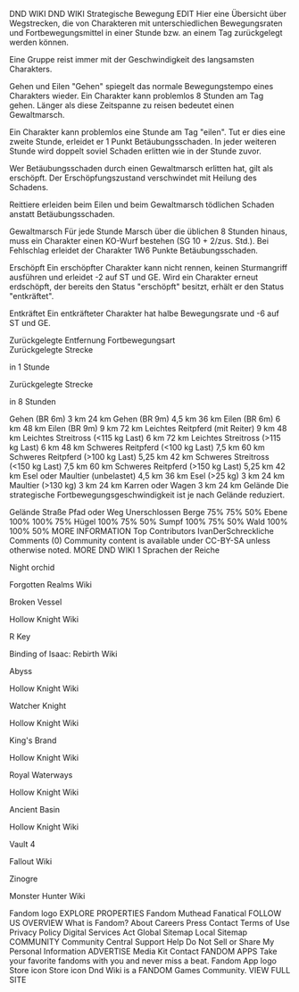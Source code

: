 

DND WIKI
DND WIKI
Strategische Bewegung
EDIT
Hier eine Übersicht über Wegstrecken, die von Charakteren mit unterschiedlichen Bewegungsraten und Fortbewegungsmittel in einer Stunde bzw. an einem Tag zurückgelegt werden können.

Eine Gruppe reist immer mit der Geschwindigkeit des langsamsten Charakters.

Gehen und Eilen
"Gehen" spiegelt das normale Bewegungstempo eines Charakters wieder. Ein Charakter kann problemlos 8 Stunden am Tag gehen. Länger als diese Zeitspanne zu reisen bedeutet einen Gewaltmarsch.

Ein Charakter kann problemlos eine Stunde am Tag "eilen". Tut er dies eine zweite Stunde, erleidet er 1 Punkt Betäubungsschaden. In jeder weiteren Stunde wird doppelt soviel Schaden erlitten wie in der Stunde zuvor.

Wer Betäubungsschaden durch einen Gewaltmarsch erlitten hat, gilt als erschöpft. Der Erschöpfungszustand verschwindet mit Heilung des Schadens.

Reittiere erleiden beim Eilen und beim Gewaltmarsch tödlichen Schaden anstatt Betäubungsschaden.

Gewaltmarsch
Für jede Stunde Marsch über die üblichen 8 Stunden hinaus, muss ein Charakter einen KO-Wurf bestehen (SG 10 + 2/zus. Std.). Bei Fehlschlag erleidet der Charakter 1W6 Punkte Betäubungsschaden.

Erschöpft
Ein erschöpfter Charakter kann nicht rennen, keinen Sturmangriff ausführen und erleidet -2 auf ST und GE. Wird ein Charakter erneut erdschöpft, der bereits den Status "erschöpft" besitzt, erhält er den Status "entkräftet".

Entkräftet
Ein entkräfteter Charakter hat halbe Bewegungsrate und -6 auf ST und GE.

Zurückgelegte Entfernung
Fortbewegungsart	
Zurückgelegte Strecke

in 1 Stunde

Zurückgelegte Strecke

in 8 Stunden

Gehen (BR 6m)	3 km	24 km
Gehen (BR 9m)	4,5 km	36 km
Eilen (BR 6m)	6 km	48 km
Eilen (BR 9m)	9 km	72 km
Leichtes Reitpferd (mit Reiter)	9 km	48 km
Leichtes Streitross (<115 kg Last)	6 km	72 km
Leichtes Streitross (>115 kg Last)	6 km	48 km
Schweres Reitpferd (<100 kg Last)	7,5 km	60 km
Schweres Reitpferd (>100 kg Last)	5,25 km	42 km
Schweres Streitross (<150 kg Last)	7,5 km	60 km
Schweres Reitpferd (>150 kg Last)	5,25 km	42 km
Esel oder Maultier (unbelastet)	4,5 km	36 km
Esel (>25 kg)	3 km	24 km
Maultier (>130 kg)	3 km	24 km
Karren oder Wagen	3 km	24 km
Gelände
Die strategische Fortbewegungsgeschwindigkeit ist je nach Gelände reduziert.

Gelände	Straße	Pfad oder Weg	Unerschlossen
Berge	75%	75%	50%
Ebene	100%	100%	75%
Hügel	100%	75%	50%
Sumpf	100%	75%	50%
Wald	100%	100%	50%
MORE INFORMATION
Top Contributors
IvanDerSchreckliche
Comments (0)
Community content is available under CC-BY-SA unless otherwise noted.
MORE DND WIKI
1
Sprachen der Reiche

Night orchid

Forgotten Realms Wiki


Broken Vessel

Hollow Knight Wiki


R Key

Binding of Isaac: Rebirth Wiki


Abyss

Hollow Knight Wiki


Watcher Knight

Hollow Knight Wiki


King's Brand

Hollow Knight Wiki


Royal Waterways

Hollow Knight Wiki


Ancient Basin

Hollow Knight Wiki


Vault 4

Fallout Wiki


Zinogre

Monster Hunter Wiki

Fandom logo
EXPLORE PROPERTIES
Fandom
Muthead
Fanatical
FOLLOW US
OVERVIEW
What is Fandom?
About
Careers
Press
Contact
Terms of Use
Privacy Policy
Digital Services Act
Global Sitemap
Local Sitemap
COMMUNITY
Community Central
Support
Help
Do Not Sell or Share My Personal Information
ADVERTISE
Media Kit
Contact
FANDOM APPS
Take your favorite fandoms with you and never miss a beat.
Fandom App logo
Store icon
Store icon
Dnd Wiki is a FANDOM Games Community.
VIEW FULL SITE